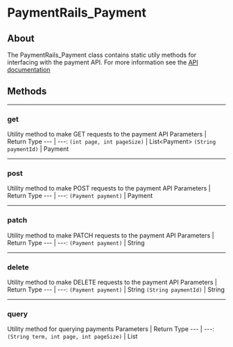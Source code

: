 # PaymentRails_Payment

## About
The PaymentRails_Payment class contains static utily methods for interfacing with the payment API. For more information see the [API documentation](http://docs.paymentrails.com/#payments)

## **Methods**
---
### **get**
Utility method to make GET requests to the payment API
Parameters | Return Type
--- | ---:
`(int page, int pageSize)` | List<Payment\>
`(String paymentId)` | Payment

---
### **post**
Utility method to make POST requests to the payment API
Parameters | Return Type
--- | ---:
`(Payment payment)` | Payment

---
### **patch**
Utility method to make PATCH requests to the payment API
Parameters | Return Type
--- | ---:
`(Payment payment)` | String

---
### **delete**
Utility method to make DELETE requests to the payment API
Parameters | Return Type
--- | ---:
`(Payment payment)` | String
`(String paymentId)` | String

---
### **query**
Utility method for querying payments
Parameters | Return Type
--- | ---:
`(String term, int page, int pageSize)` | List<Payment>